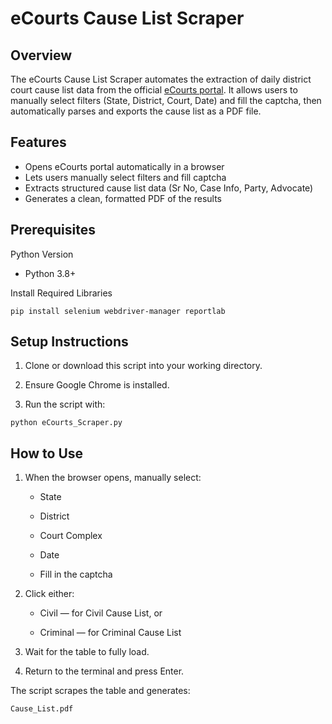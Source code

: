 # eCourts Cause List Scraper

## Overview

The eCourts Cause List Scraper automates the extraction of daily district court cause list data from the official [eCourts portal](https://services.ecourts.gov.in/ecourtindia_v6/?p=cause_list/index).
It allows users to manually select filters (State, District, Court, Date) and fill the captcha, then automatically parses and exports the cause list as a PDF file.

## Features

- Opens eCourts portal automatically in a browser
- Lets users manually select filters and fill captcha
- Extracts structured cause list data (Sr No, Case Info, Party, Advocate)
- Generates a clean, formatted PDF of the results

## Prerequisites
Python Version

- Python 3.8+

Install Required Libraries
```
pip install selenium webdriver-manager reportlab
```
## Setup Instructions

1. Clone or download this script into your working directory.

2. Ensure Google Chrome is installed.

3. Run the script with:
```
python eCourts_Scraper.py
```
## How to Use

1. When the browser opens, manually select:
   - State

   - District

   - Court Complex

   - Date

   - Fill in the captcha

2. Click either:

   - Civil — for Civil Cause List, or

   - Criminal — for Criminal Cause List

3. Wait for the table to fully load.

4. Return to the terminal and press Enter.

The script scrapes the table and generates:
```
Cause_List.pdf
```
